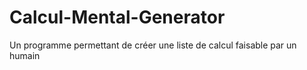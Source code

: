 # Calcul-Mental-Generator
Un programme permettant de créer une liste de calcul faisable par un humain
